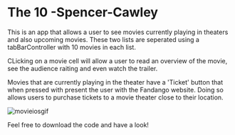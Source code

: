 # The 10 -Spencer-Cawley
This is an app that allows a user to see movies currently playing in theaters and also upcoming movies.
These two lists are seperated using a tabBarController with 10 movies in each list.

CLicking on a movie cell will allow a user to read an overview of the movie, see the audience raiting and even watch the trailer.

Movies that are currently playing in the theater have a 'Ticket' button that when pressed with present the user with the Fandango website. Doing so allows users to purchase tickets to a movie theater close to their location.

![movieiosgif](https://user-images.githubusercontent.com/38364867/52920620-e8620a80-32cb-11e9-9af4-6e995bba3940.gif)

Feel free to download the code and have a look!
